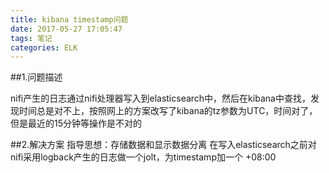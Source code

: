 ```yaml
---
title: kibana timestamp问题
date: 2017-05-27 17:05:47
tags: 笔记
categories: ELK
---
```


##1.问题描述

nifi产生的日志通过nifi处理器写入到elasticsearch中，然后在kibana中查找，发现时间总是对不上，按照网上的方案改写了kibana的tz参数为UTC，时间对了，但是最近的15分钟等操作是不对的

##2.解决方案
指导思想：存储数据和显示数据分离
在写入elasticsearch之前对nifi采用logback产生的日志做一个jolt，为timestamp加一个 +08:00
